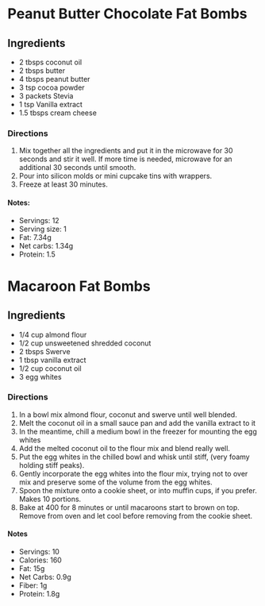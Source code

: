 # Peanut Butter Chocolate Fat Bombs

## Ingredients

* 2 tbsps coconut oil 
* 2 tbsps butter 
* 4 tbsps peanut butter 
* 3 tsp cocoa powder
* 3 packets Stevia 
* 1 tsp Vanilla extract 
* 1.5 tbsps cream cheese 

### Directions 

1. Mix together all the ingredients and put it in the microwave for 30 seconds and stir it well. If more time is needed, microwave for an additional 30 seconds until smooth.
2. Pour into silicon molds or mini cupcake tins with wrappers.
3. Freeze at least 30 minutes.

#### Notes: 

* Servings: 12
* Serving size: 1
* Fat: 7.34g
* Net carbs: 1.34g
* Protein: 1.5

# Macaroon Fat Bombs

## Ingredients

* 1/4 cup almond flour
* 1/2 cup unsweetened shredded coconut
* 2 tbsps Swerve
* 1 tbsp vanilla extract
* 1/2 cup coconut oil
* 3 egg whites

### Directions 

1. In a bowl mix almond flour, coconut and swerve until well blended.
2. Melt the coconut oil in a small sauce pan and add the vanilla extract to it
3. In the meantime, chill a medium bowl in the freezer for mounting the egg whites
4. Add the melted coconut oil to the flour mix and blend really well.
5. Put the egg whites in the chilled bowl and whisk until stiff, (very foamy holding stiff peaks).
6. Gently incorporate the egg whites into the flour mix, trying not to over mix and preserve some of the volume from the egg whites.
7. Spoon the mixture onto a cookie sheet, or into muffin cups, if you prefer. Makes 10 portions.
8. Bake at 400 for 8 minutes or until macaroons start to brown on top. Remove from oven and let cool before removing from the cookie sheet.

#### Notes

* Servings: 10
* Calories: 160
* Fat: 15g
* Net Carbs: 0.9g
* Fiber: 1g
* Protein: 1.8g
